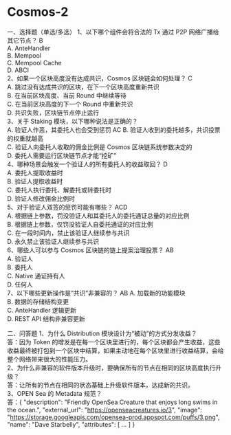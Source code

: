 # Cosmos-2
一、选择题（单选/多选）
1、以下哪个组件会将合法的 Tx 通过 P2P 网络广播给其它节点？  B  
A. AnteHandler  
B. Mempool  
C. Mempool Cache  
D. ABCI  
2、如果一个区块高度没有达成共识，Cosmos 区块链会如何处理？  C  
A. 跳过没有达成共识的区块，在下一个区块高度重新共识  
B. 在当前区块高度、当前 Round 中继续等待  
C. 在当前区块高度的下一个 Round 中重新共识  
D. 共识失败，区块链节点停止运行  
3、关于 Staking 模块，以下哪种说法是正确的？  
A. 验证人作恶，其委托人也会受到惩罚  AC
B. 验证人收到的委托越多，共识投票的权重就越高  
C. 验证人向委托人收取的佣金比例是 Cosmos 区块链系统参数决定的  
D. 委托人需要运行区块链节点才能“挖矿”  
4、哪种场景会触发一个验证人的所有委托人的收益取回？  D  
A. 委托人提取收益时  
B. 验证人提取收益时  
C. 委托人执行委托、解委托或转委托时  
D. 验证人修改佣金比例时  
5、对于验证人双签的惩罚可能有哪些？  ACD  
A. 根据链上参数，罚没验证人和其委托人的委托通证总量的对应比例  
B. 根据链上参数，仅罚没验证人自委托通证的对应比例  
C. 在一段时间内，禁止该验证人继续参与共识  
D. 永久禁止该验证人继续参与共识  
6、哪些人可以参与 Cosmos 区块链的链上提案治理投票？  AB  
A. 验证人  
B. 委托人  
C. Native 通证持有人  
D. 任何人  
7、以下哪些更新操作是“共识”非兼容的？  AB
A. 加载新的功能模块  
B. 数据的存储结构变更  
C. AnteHandler 逻辑更新  
D. REST API 结构非兼容更新  

二、问答题
1、为什么 Distribution 模块设计为“被动”的方式分发收益？  
答：因为 Token 的增发是在每一个区块里进行的，每个区块都会产生收益，这些收益最终被打包到一个区块中结算，如果主动地在每个区块里进行收益结算，会给整个网络带来很大的性能压力。  
2、为什么非兼容的软件版本升级时，要确保所有的节点在相同的区块高度执行升级？  
答：让所有的节点在相同的状态基础上升级软件版本，达成新的共识。  
3、OPEN Sea 的 Metadata 规范？  
答：{
  "description": "Friendly OpenSea Creature that enjoys long swims in the ocean.", 
  "external_url": "https://openseacreatures.io/3", 
  "image": "https://storage.googleapis.com/opensea-prod.appspot.com/puffs/3.png", 
  "name": "Dave Starbelly",
  "attributes": [ ... ]
}
